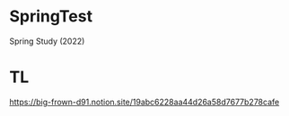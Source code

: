 # SpringTest
Spring Study (2022) 


# TL 

https://big-frown-d91.notion.site/19abc6228aa44d26a58d7677b278cafe
